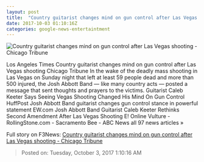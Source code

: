```yaml
---
layout: post
title:  "Country guitarist changes mind on gun control after Las Vegas shooting - Chicago Tribune"
date: 2017-10-03 01:10:16Z
categories: google-news-entertaintment
---
```


![Country guitarist changes mind on gun control after Las Vegas shooting - Chicago Tribune](http://www.trbimg.com/img-59d2d369/turbine/ct-country-guitarist-vegas-shooting-gun-control-20171002)

Los Angeles Times Country guitarist changes mind on gun control after Las Vegas shooting Chicago Tribune In the wake of the deadly mass shooting in Las Vegas on Sunday night that left at least 59 people dead and more than 500 injured, the Josh Abbott Band — like many country acts — posted a message that sent thoughts and prayers to the victims. Guitarist Caleb Keeter Says Seeing Vegas Shooting Changed His Mind On Gun Control HuffPost Josh Abbott Band guitarist changes gun control stance in powerful statement EW.com Josh Abbott Band Guitarist Caleb Keeter Rethinks Second Amendment After Las Vegas Shooting E! Online Vulture - RollingStone.com - Sacramento Bee - ABC News all 97 news articles »


Full story on F3News: [Country guitarist changes mind on gun control after Las Vegas shooting - Chicago Tribune](http://www.f3nws.com/n/GWZRzG)

> Posted on: Tuesday, October 3, 2017 1:10:16 AM
